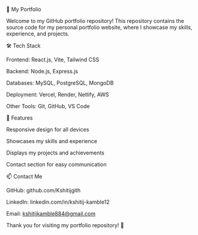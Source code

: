 
🚀 My Portfolio

Welcome to my GitHub portfolio repository! This repository contains the source code for my personal portfolio website, where I showcase my skills, experience, and projects.

🛠️ Tech Stack

Frontend: React.js, Vite, Tailwind CSS

Backend: Node.js, Express.js

Databases: MySQL, PostgreSQL, MongoDB

Deployment: Vercel, Render, Netlify, AWS

Other Tools: Git, GitHub, VS Code

📌 Features

Responsive design for all devices

Showcases my skills and experience

Displays my projects and achievements

Contact section for easy communication

📫 Contact Me

GitHub: github.com/Kshitijgith

LinkedIn: linkedin.com/in/kshitij-kamble12

Email: kshitijkamble884@gmail.com

Thank you for visiting my portfolio repository! 🚀



